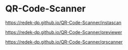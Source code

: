 # QR-Code-Scanner
https://redek-dp.github.io/QR-Code-Scanner/instascan

https://redek-dp.github.io/QR-Code-Scanner/previewer

https://redek-dp.github.io/QR-Code-Scanner/qrscanner

